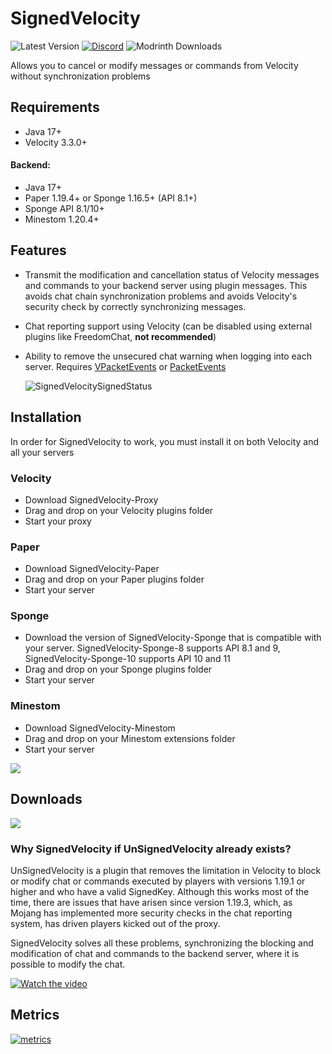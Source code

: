 # SignedVelocity

![Latest Version](https://img.shields.io/github/v/release/4drian3d/SignedVelocity?style=flat-square)
[![Discord](https://img.shields.io/discord/899740810956910683?color=7289da&logo=Discord&label=Discord&style=flat-square)](https://discord.gg/5NMMzK5mAn)
![Modrinth Downloads](https://img.shields.io/modrinth/dt/7IbzD4Zm?logo=Modrinth&style=flat-square)

Allows you to cancel or modify messages or commands from Velocity without synchronization problems

## Requirements
- Java 17+
- Velocity 3.3.0+
#### **Backend:**
- Java 17+
- Paper 1.19.4+ or Sponge 1.16.5+ (API 8.1+)
- Sponge API 8.1/10+
- Minestom 1.20.4+

## Features
- Transmit the modification and cancellation status of Velocity messages and commands to your backend server using plugin messages. This avoids chat chain synchronization problems and avoids Velocity's security check by correctly synchronizing messages.
- Chat reporting support using Velocity (can be disabled using external plugins like FreedomChat, **not recommended**)
- Ability to remove the unsecured chat warning when logging into each server. Requires [VPacketEvents](https://modrinth.com/plugin/vpacketevents) or [PacketEvents](https://modrinth.com/plugin/packetevents)

   ![SignedVelocitySignedStatus](https://github.com/4drian3d/SignedVelocity/assets/68704415/4a7e2bec-c167-4de1-b827-d188d0afaa56)

## Installation
In order for SignedVelocity to work, you must install it on both Velocity and all your servers
### Velocity
- Download SignedVelocity-Proxy
- Drag and drop on your Velocity plugins folder
- Start your proxy
### Paper
- Download SignedVelocity-Paper
- Drag and drop on your Paper plugins folder
- Start your server
### Sponge
- Download the version of SignedVelocity-Sponge that is compatible with your server.
  SignedVelocity-Sponge-8 supports API 8.1 and 9, SignedVelocity-Sponge-10 supports API 10 and 11
- Drag and drop on your Sponge plugins folder
- Start your server
### Minestom
- Download SignedVelocity-Minestom
- Drag and drop on your Minestom extensions folder
- Start your server

[![](https://www.bisecthosting.com/partners/custom-banners/6fa909d5-ad2b-42c2-a7ec-1c51f8b6384f.webp)](https://www.bisecthosting.com/4drian3d)

## Downloads

[![](https://raw.githubusercontent.com/Prospector/badges/master/modrinth-badge-72h-padded.png)](https://modrinth.com/plugin/signedvelocity)

### Why SignedVelocity if UnSignedVelocity already exists?

UnSignedVelocity is a plugin that removes the limitation in Velocity to block or modify chat or commands executed by players with versions 1.19.1 or higher and who have a valid SignedKey. Although this works most of the time, there are issues that have arisen since version 1.19.3, which, as Mojang has implemented more security checks in the chat reporting system, has driven players kicked out of the proxy.

SignedVelocity solves all these problems, synchronizing the blocking and modification of chat and commands to the backend server, where it is possible to modify the chat.

[![Watch the video](https://img.youtube.com/vi/5bfYy1kQwGk/maxresdefault.jpg)](https://www.youtube.com/watch?v=5bfYy1kQwGk)

## Metrics
[![metrics](https://bstats.org/signatures/velocity/SignedVelocity.svg)](https://bstats.org/plugin/velocity/SignedVelocity/18937)
